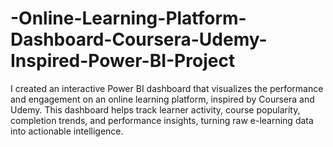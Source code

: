 # -Online-Learning-Platform-Dashboard-Coursera-Udemy-Inspired-Power-BI-Project
I created an interactive Power BI dashboard that visualizes the performance and engagement on an online learning platform, inspired by Coursera and Udemy.  This dashboard helps track learner activity, course popularity, completion trends, and performance insights, turning raw e-learning data into actionable intelligence.
